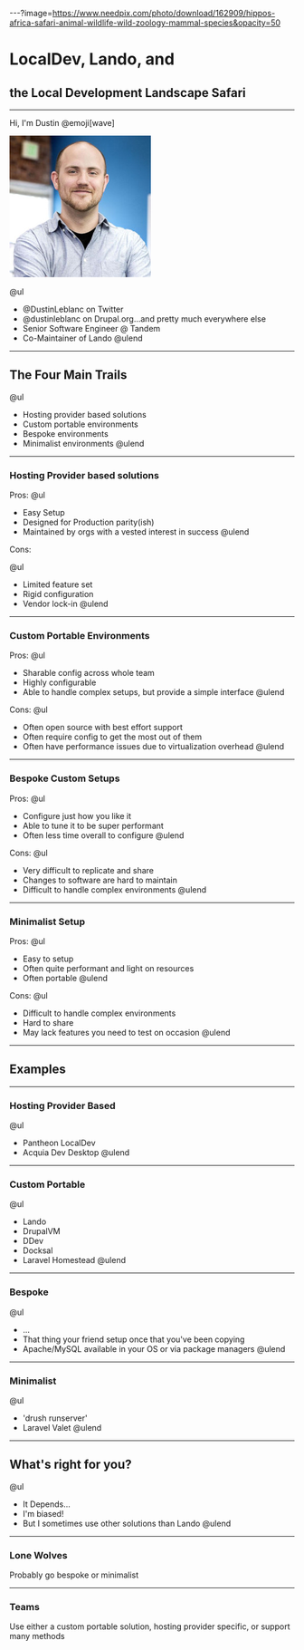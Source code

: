 ---?image=https://www.needpix.com/photo/download/162909/hippos-africa-safari-animal-wildlife-wild-zoology-mammal-species&opacity=50

# LocalDev, Lando, and
## the Local Development Landscape Safari

---

Hi, I'm Dustin @emoji[wave]

![PIC](assets/me.jpg)

@ul
- @DustinLeblanc on Twitter
- @dustinleblanc on Drupal.org...and pretty much everywhere else
- Senior Software Engineer @ Tandem
- Co-Maintainer of Lando
@ulend

---

## The Four Main Trails

@ul
- Hosting provider based solutions
- Custom portable environments
- Bespoke environments
- Minimalist environments
@ulend

---

### Hosting Provider based solutions

Pros:
@ul
- Easy Setup
- Designed for Production parity(ish)
- Maintained by orgs with a vested interest in success
@ulend

Cons:

@ul
- Limited feature set
- Rigid configuration
- Vendor lock-in
@ulend

---

### Custom Portable Environments

Pros:
@ul
- Sharable config across whole team
- Highly configurable
- Able to handle complex setups, but provide a simple interface
@ulend

Cons:
@ul
- Often open source with best effort support
- Often require config to get the most out of them
- Often have performance issues due to virtualization overhead
@ulend

---

### Bespoke Custom Setups

Pros:
@ul
- Configure just how you like it
- Able to tune it to be super performant
- Often less time overall to configure
@ulend

Cons:
@ul
- Very difficult to replicate and share
- Changes to software are hard to maintain
- Difficult to handle complex environments
@ulend

---

### Minimalist Setup

Pros:
@ul
- Easy to setup
- Often quite performant and light on resources
- Often portable
@ulend

Cons:
@ul
- Difficult to handle complex environments
- Hard to share
- May lack features you need to test on occasion
@ulend

---

## Examples

---

### Hosting Provider Based

@ul
- Pantheon LocalDev
- Acquia Dev Desktop
@ulend

---

### Custom Portable

@ul
- Lando
- DrupalVM
- DDev
- Docksal
- Laravel Homestead
@ulend

---

### Bespoke

@ul
- ...
- That thing your friend setup once that you've been copying
- Apache/MySQL available in your OS or via package managers
@ulend

---

### Minimalist

@ul
- 'drush runserver'
- Laravel Valet
@ulend

---

## What's right for you?

@ul
- It Depends...
- I'm biased!
- But I sometimes use other solutions than Lando
@ulend

---

### Lone Wolves

Probably go bespoke or minimalist

---

### Teams

Use either a custom portable solution, hosting provider specific, or support many methods
